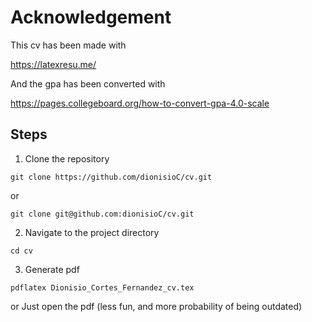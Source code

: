# Acknowledgement

This cv has been made with 

https://latexresu.me/

And the gpa has been converted with

https://pages.collegeboard.org/how-to-convert-gpa-4.0-scale

## Steps
1. Clone the repository
```
git clone https://github.com/dionisioC/cv.git
``` 
or
```
git clone git@github.com:dionisioC/cv.git
```

2. Navigate to the project directory
```
cd cv
```
3. Generate pdf
```
pdflatex Dionisio_Cortes_Fernandez_cv.tex
```
or Just open the pdf (less fun, and more probability of being outdated)
